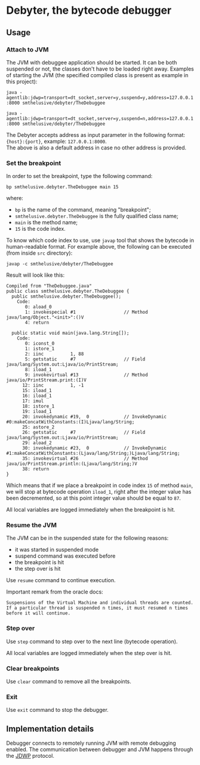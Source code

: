# Debyter, the bytecode debugger
## Usage
### Attach to JVM
The JVM with debuggee application should be started. 
It can be both suspended or not, the classes don't have to be loaded right away. 
Examples of starting the JVM (the specified compiled class is present as example in this project):

`java -agentlib:jdwp=transport=dt_socket,server=y,suspend=y,address=127.0.0.1:8000 smthelusive/debyter/TheDebuggee`

`java -agentlib:jdwp=transport=dt_socket,server=y,suspend=n,address=127.0.0.1:8000 smthelusive/debyter/TheDebuggee`

The Debyter accepts address as input parameter in the following format:
`{host}:{port}`, example: `127.0.0.1:8000`.\
The above is also a default address in case no other address is provided.

### Set the breakpoint
In order to set the breakpoint, type the following command:

`bp smthelusive.debyter.TheDebuggee main 15` 

where: 

- `bp` is the name of the command, meaning "breakpoint";
- `smthelusive.debyter.TheDebuggee` is the fully qualified class name;
- `main` is the method name;
- `15` is the code index.

To know which code index to use, use `javap` tool 
that shows the bytecode in human-readable format. For example above, the
following can be executed (from inside `src` directory):

`javap -c smthelusive/debyter/TheDebuggee`

Result will look like this:

```text
Compiled from "TheDebuggee.java"
public class smthelusive.debyter.TheDebuggee {
  public smthelusive.debyter.TheDebuggee();
    Code:
       0: aload_0
       1: invokespecial #1                  // Method java/lang/Object."<init>":()V
       4: return

  public static void main(java.lang.String[]);
    Code:
       0: iconst_0
       1: istore_1
       2: iinc          1, 88
       5: getstatic     #7                  // Field java/lang/System.out:Ljava/io/PrintStream;
       8: iload_1
       9: invokevirtual #13                 // Method java/io/PrintStream.print:(I)V
      12: iinc          1, -1
      15: iload_1
      16: iload_1
      17: imul
      18: istore_1
      19: iload_1
      20: invokedynamic #19,  0             // InvokeDynamic #0:makeConcatWithConstants:(I)Ljava/lang/String;
      25: astore_2
      26: getstatic     #7                  // Field java/lang/System.out:Ljava/io/PrintStream;
      29: aload_2
      30: invokedynamic #23,  0             // InvokeDynamic #1:makeConcatWithConstants:(Ljava/lang/String;)Ljava/lang/String;
      35: invokevirtual #26                 // Method java/io/PrintStream.println:(Ljava/lang/String;)V
      38: return
}
```

Which means that if we place a breakpoint in code index `15` of method `main`,
we will stop at bytecode operation `iload_1`, 
right after the integer value has been decremented, 
so at this point integer value should be equal to `87`.

All local variables are logged immediately when the breakpoint is hit.

### Resume the JVM
The JVM can be in the suspended state for the following reasons:
- it was started in suspended mode
- suspend command was executed before
- the breakpoint is hit
- the step over is hit

Use `resume` command to continue execution.

Important remark from the oracle docs:

`Suspensions of the Virtual Machine and individual threads are counted. 
If a particular thread is suspended n times, it must resumed n times before it will continue.`

### Step over
Use `step` command to step over to the next line (bytecode operation).

All local variables are logged immediately when the step over is hit.

### Clear breakpoints
Use `clear` command to remove all the breakpoints.

### Exit
Use `exit` command to stop the debugger.

## Implementation details
Debugger connects to remotely running JVM with remote debugging enabled.
The communication between debugger and JVM happens through the [JDWP](https://docs.oracle.com/javase/7/docs/technotes/guides/jpda/jdwp-spec.html) protocol.


